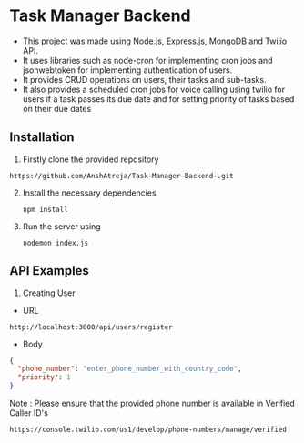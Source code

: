 # Task Manager Backend

- This project was made using Node.js, Express.js, MongoDB and Twilio API.
- It uses libraries such as node-cron for implementing cron jobs and jsonwebtoken for implementing authentication of users.
- It provides CRUD operations on users, their tasks and sub-tasks.
- It also provides a scheduled cron jobs for voice calling using twilio for users if a task passes its due date and for setting priority of tasks based on their due dates

## Installation

1. Firstly clone the provided repository
  ```plaintext
  https://github.com/AnshAtreja/Task-Manager-Backend-.git
  ```
2. Install the necessary dependencies
   ```plaintext
   npm install
   ```
3. Run the server using
   ```
   nodemon index.js
   ```

## API Examples

1. Creating User
  - URL
  ```
  http://localhost:3000/api/users/register
  ```
  - Body
  ```json
  {
    "phone_number": "enter_phone_number_with_country_code",
    "priority": 1
  }
  ```
  Note : Please ensure that the provided phone number is available in Verified Caller ID's
  ```plaintext
  https://console.twilio.com/us1/develop/phone-numbers/manage/verified
  ```






